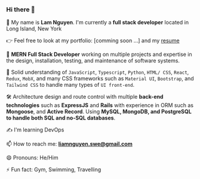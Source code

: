 ### Hi there 👋

🥰 My name is **Lam Nguyen**. I'm currently a **full stack developer** located in Long Island, New York

👉 Feel free to look at my portfolio: [comming soon ...] and my [resume](https://resume.io/r/gNzy8XZVB)

🔭 **MERN Full Stack Developer** working on multiple projects and expertise in the design, installation, testing, and maintenance of software systems.

🧰 Solid understanding of `JavaScript`, `Typescript`, `Python`, `HTML/ CSS`, `React`, `Redux`, `MobX`, and many CSS frameworks such as `Material UI`, `Bootstrap`, and `Tailwind CSS` to handle many types of `UI front-end`.

🛠 Architecture design and route control with multiple **back-end technologies** such as **ExpressJS** and **Rails** with experience in ORM such as **Mongoose**, and **Active Record**. Using **MySQL, MongoDB, and PostgreSQL to handle both SQL and no-SQL databases**.

✍ I'm learning DevOps

📫 How to reach me: **liamnguyen.swe@gmail.com**

😄 Pronouns: He/Him

⚡ Fun fact: Gym, Swimming, Travelling
